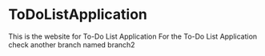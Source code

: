 # ToDoListApplication
This is the website for To-Do List Application
For the To-Do List Application check another branch named branch2
